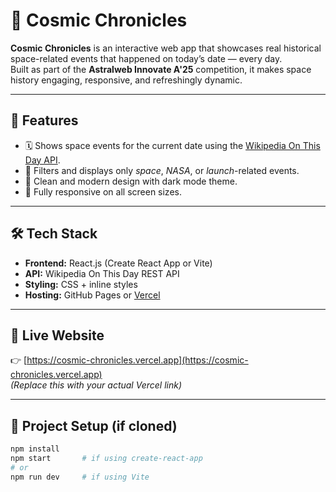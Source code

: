 # 🚀 Cosmic Chronicles

**Cosmic Chronicles** is an interactive web app that showcases real historical space-related events that happened on today’s date — every day.  
Built as part of the **Astralweb Innovate A'25** competition, it makes space history engaging, responsive, and refreshingly dynamic.

---

## 🌌 Features

- 🗓️ Shows space events for the current date using the [Wikipedia On This Day API](https://en.wikipedia.org/api/rest_v1/#/Feed/onThisDay).
- 🚀 Filters and displays only *space*, *NASA*, or *launch*-related events.
- 🎨 Clean and modern design with dark mode theme.
- 📱 Fully responsive on all screen sizes.

---

## 🛠 Tech Stack

- **Frontend:** React.js (Create React App or Vite)
- **API:** Wikipedia On This Day REST API
- **Styling:** CSS + inline styles
- **Hosting:** GitHub Pages or [Vercel](https://vercel.com)

---

## 🔗 Live Website

👉 [https://cosmic-chronicles.vercel.app](https://cosmic-chronicles.vercel.app)  
_(Replace this with your actual Vercel link)_

---

## 📁 Project Setup (if cloned)

```bash
npm install
npm start       # if using create-react-app
# or
npm run dev     # if using Vite
